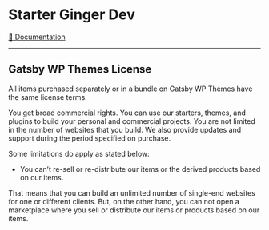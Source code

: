 # Starter Ginger Dev

[📖 Documentation](https://doc.gatsbywpthemes.com/)

---

## Gatsby WP Themes License

All items purchased separately or in a bundle on Gatsby WP Themes have the same license terms.

You get broad commercial rights. You can use our starters, themes, and plugins to build your personal and commercial projects.
You are not limited in the number of websites that you build.
We also provide updates and support during the period specified on purchase.

Some limitations do apply as stated below:

- You can’t re-sell or re-distribute our items or the derived products based on our items.

That means that you can build an unlimited number of single-end websites for one or different clients. But, on the other hand, you can not open a marketplace where you sell or distribute our items or products based on our items.
